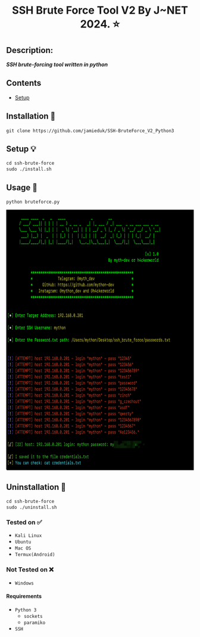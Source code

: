 <h1 align="center">SSH Brute Force Tool V2 By J~NET 2024. ⭐</h1>

## Description:

***SSH brute-forcing tool written in python***

## Contents

- [Setup](https://github.com/jamieduk/SSH-BruteForce_V2_Python3)

## Installation :floppy_disk:

```
git clone https://github.com/jamieduk/SSH-BruteForce_V2_Python3
```

## Setup :bulb:

```
cd ssh-brute-force
sudo ./install.sh
```
## Usage :rocket:

```
python bruteforce.py
```
<p align = "center">
<img src="https://github.com/mython-dev/ssh-brute-force/blob/main/screenshots/screenshots.png" width="600" height="700">
</p>

## Uninstallation  📁

```
cd ssh-brute-force
sudo ./uninstall.sh
```

<!-- ### Support

OS         | Support Level
-----------|-----------
Linux      | ✅
Android    | ✅
iPhone     | ❌
MacOS      | ✅
Windows    | Not tested -->

### Tested on ✅

 - `Kali Linux`
 - `Ubuntu`
 - `Mac OS`
 - `Termux(Android)`

### Not Tested on ❌

 - `Windows`

#### Requirements

- `Python 3`
    - `sockets`
    - `paramiko`
- `SSH`
